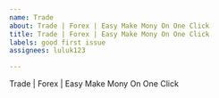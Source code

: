 ```yaml
---
name: Trade
about: Trade | Forex | Easy Make Mony On One Click
title: Trade | Forex | Easy Make Mony On One Click
labels: good first issue
assignees: luluk123

---
```


Trade | Forex | Easy Make Mony On One Click
